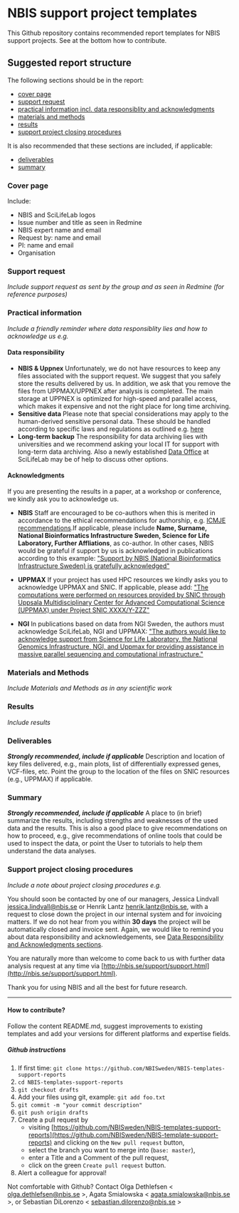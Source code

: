 # NBIS support project templates
This Github repository contains recommended report templates for NBIS support projects. See at the bottom how to contribute.

## Suggested report structure
The following sections should be in the report:

- [cover page](#cover)
- [support request](#request)
- [practical information incl. data responsiblity and acknowledgments](#practical)
- [materials and methods](#MM)
- [results](#results)
- [support project closing procedures](#closing)

It is also recommended that these sections are included, if applicable:
- [deliverables](#deliverables)
- [summary](#summary)

### Cover page <a name="cover"></a>
Include:

- NBIS and SciLifeLab logos
- Issue number and title as seen in Redmine
- NBIS expert name and email
- Request by: name and email
- PI: name and email
- Organisation


### Support request <a name="request"></a>
_Include support request as sent by the group and as seen in Redmine (for reference purposes)_

### Practical information <a name="practical"></a>
_Include a friendly reminder where data responsiblity lies and how to acknowledge us e.g._

#### Data responsibility
- **NBIS \& Uppnex** Unfortunately, we do not have resources to keep any files associated with the support request. We suggest that you safely store the results delivered by us. In addition, we ask that you remove the files from UPPMAX/UPPNEX after analysis is completed. The main storage at UPPNEX is optimized for high-speed and parallel access, which makes it expensive and not the right place for long time archiving.
- **Sensitive data** Please note that special considerations may apply to the human-derived sensitive personal data.
These should be handled according to specific laws and regulations as outlined e.g. [here](http://nbis.se/support/human-data.html)
- **Long-term backup** The responsibility for data archiving lies with universities and we recommend asking your local IT for support with long-term data archiving. Also a newly established [Data Office](https://www.scilifelab.se/data/) at SciLifeLab may be of help to discuss other options.

#### Acknowledgments
If you are presenting the results in a paper, at a workshop or conference, we kindly ask you to acknowledge us.

- **NBIS** Staff are encouraged to be co-authors when this is merited in accordance to the ethical recommendations for authorship, e.g. [ICMJE recommendations](http://www.icmje.org/recommendations/browse/roles-and-responsibilities/defining-the-role-of-authors-and-contributors.html).If applicable, please include **Name, Surname, National Bioinformatics Infrastructure Sweden, Science for Life Laboratory, Further Affliations**, as co-author. In other cases, NBIS would be grateful if support by us is acknowledged in publications according to this example: ["Support by NBIS (National Bioinformatics Infrastructure Sweden) is gratefully acknowledged"](https://bils.se/resources/support.html)

- **UPPMAX** If your project has used HPC resources we kindly asks you to acknowledge UPPMAX and SNIC. If applicable, please add: ["The computations were performed on resources provided by SNIC through Uppsala Multidisciplinary Center for Advanced Computational Science (UPPMAX) under Project SNIC XXXX/Y-ZZZ"](https://www.uppmax.uu.se/support/faq/general-miscellaneous-faq/acknowledging-uppmax--snic--and-uppnex/)

- **NGI** In publications based on data from NGI Sweden, the authors must acknowledge SciLifeLab, NGI and UPPMAX:  ["The authors would like to acknowledge support from Science for Life Laboratory, the National Genomics Infrastructure, NGI, and Uppmax for providing assistance in massive parallel sequencing and computational infrastructure."](https://ngisweden.scilifelab.se/info/faq#how-do-i-acknowledge-ngi-in-my-publication)


### Materials and Methods <a name="MM"></a>
_Include Materials and Methods as in any scientific work_

### Results <a name="results"></a>
_Include results_

### Deliverables <a name="deliverables"></a>
_**Strongly recommended, include if applicable**_ Description and location of key files delivered, e.g., main plots, list of differentially expressed genes, VCF-files, etc. Point the group to the location of the files on SNIC resources (e.g., UPPMAX) if applicable.


### Summary <a name="summary"></a>
_**Strongly recommended, include if applicable**_ A place to (in brief) summarize the results, including strengths and weaknesses of the used data and the results. This is also a good place to give recommendations on how to proceed, e.g., give recommendations of online tools that could be used to inspect the data, or point the User to tutorials to help them understand the data analyses.

### Support project closing procedures <a name="closing"></a>
_Include a note about project closing procedures e.g._

You should soon be contacted by one of our managers, Jessica Lindvall <jessica.lindvall@nbis.se> or Henrik Lantz <henrik.lantz@nbis.se>, with a request to close down the project in our internal system and for invoicing matters. If we do not hear from you within **30 days** the project will be automatically closed and invoice sent. Again, we would like to remind you about data responsibility and acknowledgements, see [Data Responsibility and Acknowledgments sections](#practical).

You are naturally more than welcome to come back to us with further data analysis request at any time via [http://nbis.se/support/support.html](http://nbis.se/support/support.html).

Thank you for using NBIS and all the best for future research.

-----------
#### How to contribute?
Follow the content README.md, suggest improvements to existing templates and add your versions for different platforms and expertise fields.

##### Github instructions
1. If first time: `git clone https://github.com/NBISweden/NBIS-templates-support-reports`
2. `cd NBIS-templates-support-reports`
3. `git checkout drafts`
4. Add your files using git, example: `git add foo.txt`
5. `git commit -m "your commit description"`
6. `git push origin drafts`
7. Create a pull request by
    - visiting [https://github.com/NBISweden/NBIS-templates-support-reports](https://github.com/NBISweden/NBIS-template-support-reports) and clicking on the `New pull request` button,
    - select the branch you want to merge into (`base: master`),
    - enter a Title and a Comment of the pull request,
    - click on the green `Create pull request` button.
8. Alert a colleague for approval!

Not comfortable with Github? Contact Olga Dethlefsen < olga.dethlefsen@nbis.se >, Agata Smialowska < agata.smialowska@nbis.se >,  or Sebastian DiLorenzo < sebastian.dilorenzo@nbis.se >
